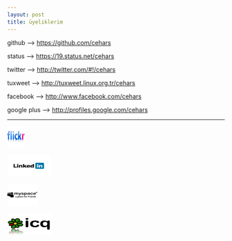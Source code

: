 ```yaml
---
layout: post
title: üyeliklerim
---
```




<p>github --> <a href="https://github.com/cehars" 
target="_blank">https://github.com/cehars</a></p>

<p>status --> <a href="https://19.status.net/cehars"
target="_blank">https://19.status.net/cehars</a></p>

<p>twitter --> <a href="http://twitter.com/#!/cehars"
target="_blank">http://twitter.com/#!/cehars</a></p>

<p>tuxweet --> <a href="http://tuxweet.linux.org.tr/cehars"
target="_blank">http://tuxweet.linux.org.tr/cehars</a></p>

<p>facebook --> <a href="http://www.facebook.com/cehars"
target="_blank">http://www.facebook.com/cehars</a></p>

<p>google plus --> <a href="http://profiles.google.com/cehars"
target="_blank">http://profiles.google.com/cehars</a></p>


<hr>

<a href="http://www.flickr.com/people/cehars/"
target="_blank"><img src="/chrome/cehars19/logolar/23.png" width="40 " height="50"></a>

<a href="http://www.linkedin.com/in/cehars"
target="_blank"><img src="/chrome/cehars19/logolar/55.png" width="100 " height="50"></a>

<a href="http://tr.myspace.com/cehars"
target="_blank"><img src="/chrome/cehars19/logolar/61.gif" width="70 " height="50"></a>

<a href="http://www.icq.com/people/626507325"
target="_blank"><img src="/chrome/cehars19/logolar/46.png" width="100 " height="50"></a>
